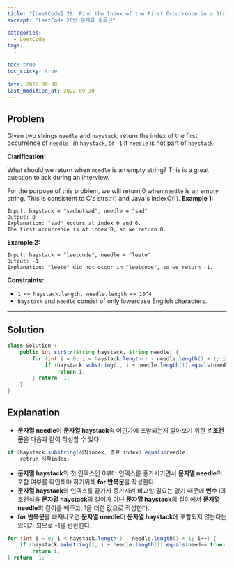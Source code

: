 ```yaml
---
title: "[LeetCode] 28. Find the Index of the First Occurrence in a String with java"
excerpt: "LeetCode 28번 문제와 솔루션"

categories:
  - LeetCode
tags:
  - 

toc: true
toc_sticky: true
 
date: 2022-09-30
last_modified_at: 2022-09-30
---
```

## **Problem**
Given two strings `needle` and `haystack`, return the index of the first occurrence of `needle ` in `haystack`, or `-1` if `needle` is not part of `haystack`.

**Clarification:**

What should we return when `needle` is an empty string? This is a great question to ask during an interview.

For the purpose of this problem, we will return 0 when `needle` is an empty string. This is consistent to C's strstr() and Java's indexOf().
**Example 1:**
```
Input: haystack = "sadbutsad", needle = "sad"
Output: 0
Explanation: "sad" occurs at index 0 and 6.
The first occurrence is at index 0, so we return 0.
```
**Example 2:**
```
Input: haystack = "leetcode", needle = "leeto"
Output: -1
Explanation: "leeto" did not occur in "leetcode", so we return -1.
```

**Constraints:**
- `1 <= haystack.length, needle.length <= 10^4`
- `haystack` and `needle` consist of only lowercase English characters.

---
## **Solution**
```java
class Solution {
    public int strStr(String haystack, String needle) {
        for (int i = 0; i < haystack.length() - needle.length() + 1; i++) {
            if (haystack.substring(i, i + needle.length()).equals(needle) == true)
                return i;
        } return -1;
    }
}
```
## **Explanation**
- **문자열 needle**이 **문자열 haystack**속 어딘가에 포함되는지 알아보기 위한 **if 조건문**을 다음과 같이 작성할 수 있다.
```java
if (haystack.substring(시작index, 종료 index).equals(needle)
    retrun 시작index;
```
- **문자열 haystack**의 첫 인덱스인 0부터 인덱스를 증가시키면서 **문자열 needle**의 포함 여부를 확인해야 하기위해 **for 반복문**을 작성한다.
- **문자열 haystack**의 인덱스를 끝가지 증가시켜 비교할 필요는 없기 때문에 **변수 i**의 조건식을 **문자열 haystack**의 길이가 아닌 **문자열 haystack**의 길이에서 **문자열 needle**의 길이를 빼주고, 1을 더한 값으로 작성한다.
- **for 반복문**을 빠져나오면 **문자열 needle**이 **문자열 haystack**에 포함되지 않는다는 의미가 되므로 -1을 반환한다.
```java
for (int i = 0; i < haystack.length() - needle.length() + 1; i++) {
    if (haystack.substring(i, i + needle.length()).equals(need== true)
        return i;
} return -1;
```